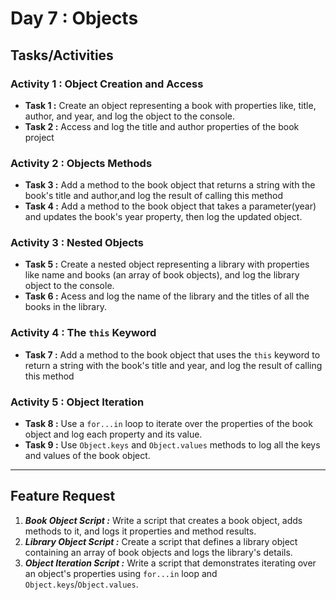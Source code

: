 # Day 7 : Objects

## Tasks/Activities

### Activity 1 : Object Creation and Access

- **Task 1 :** Create an object representing a book with properties like, title, author, and year, and log the object to the console.
- **Task 2 :** Access and log the title and author properties of the book project

### Activity 2 : Objects Methods

- **Task 3 :** Add a method to the book object that returns a string with the book's title and author,and log the result of calling this method
- **Task 4 :** Add a method to the book object that takes a parameter(year) and updates the book's year property, then log the updated object.

### Activity 3 : Nested Objects

- **Task 5 :** Create a nested object representing a library with properties like name and books (an array of book objects), and log the library object to the console.
- **Task 6 :** Acess and log the name of the library and the titles of all the books in the library.

### Activity 4 : The ```this``` Keyword

- **Task 7 :** Add a method to the book object that uses the ```this``` keyword to return a string with the book's title and year, and log the result of calling this method

### Activity 5 : Object Iteration
- **Task 8 :** Use a ```for...in``` loop to iterate over the properties of the book object and log each property and its value.
- **Task 9 :** Use ```Object.keys``` and ```Object.values``` methods to log all the keys and values of the book object.

***
## Feature Request

1. ***Book Object Script :*** Write a script that creates a book object, adds methods to it, and logs it properties and method results.
2. ***Library Object Script :*** Create a script that defines a library object containing an array of book objects and logs the library's details.
3. ***Object Iteration Script :*** Write a script that demonstrates iterating over an object's properties using ```for...in``` loop and ```Object.keys```/```Object.values```.